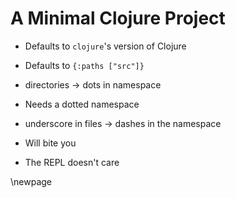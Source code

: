 # A Minimal Clojure Project

* Defaults to `clojure`'s version of Clojure
* Defaults to `{:paths ["src"]}`

* directories -> dots in namespace
* Needs a dotted namespace
* underscore in files -> dashes in the namespace

* Will bite you
* The REPL doesn't care


\newpage